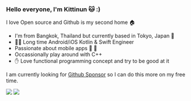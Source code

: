 ### Hello everyone, I'm Kittinun :cat: :)

<!--
**kittinunf/kittinunf** is a ✨ _special_ ✨ repository because its `README.md` (this file) appears on your GitHub profile.

Here are some ideas to get you started:

- 🔭 I’m currently working on ...
- 🌱 I’m currently learning ...
- 👯 I’m looking to collaborate on ...
- 🤔 I’m looking for help with ...
- 💬 Ask me about ...
- 📫 How to reach me: ...
- 😄 Pronouns: ...
- ⚡ Fun fact: ...
-->

I love Open source and Github is my second home :house:

- I'm from Bangkok, Thailand but currently based in Tokyo, Japan :tokyo_tower:
- 👨‍💻 Long time Android/iOS Kotlin & Swift Engineer
- Passionate about mobile apps :apple: :robot:
- Occassionally play around with C++
- :raised_hand: Love functional programming concept and try to be good at it

I am currently looking for [Github Sponsor](https://github.com/sponsors/kittinunf) so I can do this more on my free time.

![](https://github-readme-stats.vercel.app/api?username=kittinunf&show_icons=true&count_private=true&line_height=40)
![](https://github-readme-stats.vercel.app/api/top-langs/?username=kittinunf&hide=html)
